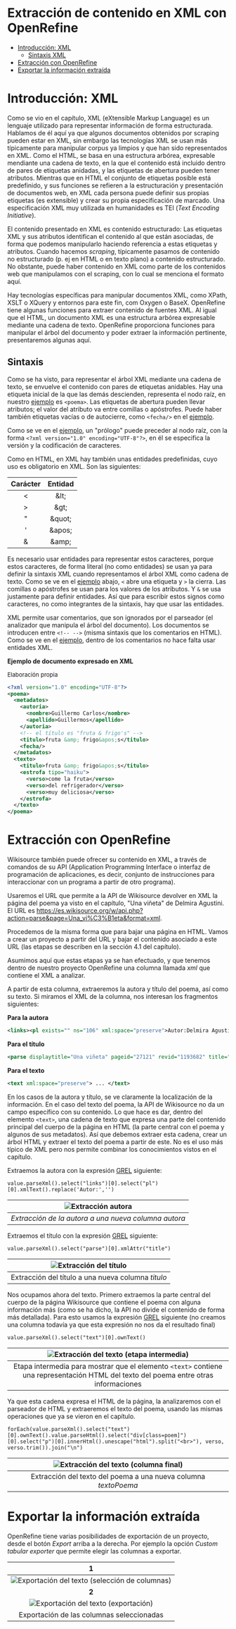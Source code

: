 # Extracción de contenido en XML con OpenRefine

- [Introducción: XML](#s-intro)
  - [Sintaxis XML](#ss-sintaxis)
- [Extracción con OpenRefine](#s-manipular-xml)
- [Exportar la información extraída](#s-guardar)

<a name="s-intro"></a>

# Introducción: XML

Como se vio en el capítulo, XML (eXtensible Markup Language) es un lenguaje utilizado para representar
información de forma estructurada. Hablamos de él aquí ya que algunos documentos obtenidos por scraping pueden estar en XML, sin embargo las tecnologías XML se usan más típicamente para manipular corpus ya limpios y que han sido representados en XML. Como el HTML, se basa en una estructura arbórea, expresable mendiante una cadena de texto, en la que el contenido está incluido dentro de pares de etiquetas anidadas, y las etiquetas de abertura pueden tener atributos. Mientras que en HTML el conjunto de etiquetas posible está predefinido, y sus funciones se refieren a la estructuración y presentación de documentos web, en XML cada persona puede definir sus propias etiquetas (es extensible) y crear su propia especificación de marcado. Una especificación XML muy utilizada en humanidades es TEI (*Text Encoding Initiative*).

El contenido presentado en XML es contenido estructurado: Las etiquetas XML y sus atributos identifican el contenido al que están asociadas, de forma que podemos manipularlo haciendo referencia a estas etiquetas y atributos. Cuando hacemos *scraping*, típicamente pasamos de contenido no estructurado (p. ej en HTML o en texto plano) a contenido estructurado. No obstante, puede haber contenido en XML como parte de los contenidos web que manipulamos con el scraping, con lo cual se menciona el formato aquí.

Hay tecnologías específicas para manipular documentos XML, como XPath, XSLT o XQuery y entornos para este fin, com Oxygen o BaseX. OpenRefine tiene algunas funciones para extraer contenido de fuentes XML. Al igual que el HTML, un documento XML es una estructura arbórea expresable mediante una cadena de texto. OpenRefine proporciona funciones para manipular el árbol del documento y poder extraer la información pertinente, presentaremos algunas aquí.

<a name="ss-sintaxis"></a>

## Sintaxis

Como se ha visto, para representar el árbol XML mediante una cadena de texto, se envuelve el contenido con pares de etiquetas anidables. Hay una etiqueta inicial de la que las demás descienden, representa el nodo raíz, en nuestro [ejemplo](#ejemplo-xml) es `<poema>`. Las etiquetas de abertura pueden llevar atributos; el valor del atributo va entre comillas o apóstrofes. Puede haber también etiquetas vacías o de autocierre, como `<fecha/>` en el [ejemplo](#ejemplo-xml).


Como se ve en el [ejemplo](#ejemplo-xml), un "prólogo" puede preceder al nodo raíz, con la forma `<?xml version="1.0" encoding="UTF-8"?>`, en él se especifica la versión y la codificación de caracteres.

Como en HTML, en XML hay también unas entidades predefinidas, cuyo uso es obligatorio en XML. Son las siguientes:

|Carácter|Entidad|
|:---:|:---:|
|<|&amp;lt;|
|>|&amp;gt;|
|"|&amp;quot;|
|'|&amp;apos;|
|&|&amp;amp;|

Es necesario usar entidades para representar estos caracteres, porque estos caracteres, de forma literal (no como entidades) se usan ya para definir la sintaxis XML cuando representamos el árbol XML como cadena de texto. Como se ve en el [ejemplo](#ejemplo-xml) abajo, `<` abre una etiqueta y `>` la cierra. Las comillas o apóstrofes se usan para los valores de los atributos. Y `&` se usa justamente para definir entidades. Así que para escribir estos signos como caracteres, no como integrantes de la sintaxis, hay que usar las entidades.

XML permite usar comentarios, que son ignorados por el parseador (el analizador que manipula el árbol del documento). Los documentos se introducen entre `<!-- -->` (misma sintaxis que los comentarios en HTML). Como se ve en el [ejemplo](#ejemplo-xml), dentro de los comentarios no hace falta usar entidades XML.


<a name="frag-ejemplo-xml"></a>

**Ejemplo de documento expresado en XML**
<html><span style="font-size:small">Elaboración propia</span></html>

```xml
<?xml version="1.0" encoding="UTF-8"?>
<poema>
  <metadatos>
    <autoria>
      <nombre>Guillermo Carlos</nombre>  
      <apellido>Guillermos</apellido>
    </autoria>
    <!-- el título es "fruta & frigo's" -->  
    <titulo>fruta &amp; frigo&apos;s</titulo>
    <fecha/>  
  </metadatos>
  <texto>
    <titulo>fruta &amp; frigo&apos;s</titulo>
    <estrofa tipo="haiku">
      <verso>come la fruta</verso>
      <verso>del refrigerador</verso>
      <verso>muy deliciosa</verso>
    </estrofa>
  </texto>
</poema>

```

<a name="s-manipular-xml"></a>

# Extracción con OpenRefine

Wikisource también puede ofrecer su contenido en XML, a través de comandos de su API (Application Programming Interface o interfaz de programación de aplicaciones, es decir, conjunto de instrucciones para interaccionar con un programa a partir de otro programa).

Usaremos el URL que permite a la API de Wikisource devolver en XML la página del poema ya visto en el capítulo, "Una viñeta" de Delmira Agustini. El URL es https://es.wikisource.org/w/api.php?action=parse&page=Una_vi%C3%B1eta&format=xml.

Procedemos de la misma forma que para bajar una página en HTML. Vamos a crear un proyecto a partir del URL y bajar el contenido asociado a este URL (las etapas se describen en la sección 4.1 del capítulo).

Asumimos aquí que estas etapas ya se han efectuado, y que tenemos dentro de nuestro proyecto OpenRefine una columna llamada *xml* que contiene el XML a analizar.

A partir de esta columna, extraeremos la autora y título del poema, así como su texto. Si miramos el XML de la columna, nos interesan los fragmentos siguientes:

**Para la autora**

```xml
<links><pl exists="" ns="106" xml:space="preserve">Autor:Delmira Agustini</pl></links>
```

**Para el título**

```xml
<parse displaytitle="Una viñeta" pageid="27121" revid="1193682" title="Una viñeta">
```

**Para el texto**
```xml
<text xml:space="preserve"> ... </text>
```

En los casos de la autora y título, se ve claramente la localización de la información. En el caso del texto del poema, la API de Wikisource no da un campo específico con su contenido. Lo que hace es dar, dentro del elemento `<text>`, una cadena de texto que expresa una parte del contenido principal del cuerpo de la página en HTML (la parte central con el poema y algunos de sus metadatos). Así que debemos extraer esta cadena, crear un árbol HTML y extraer el texto del poema a partir de este. No es el uso más típico de XML pero nos permite combinar los conocimientos vistos en el capítulo.

<a name="sss-metadatos"></a>

Extraemos la autora con la expresión [GREL](https://docs.openrefine.org/manual/grelfunctions) siguiente:

```
value.parseXml().select("links")[0].select("pl")[0].xmlText().replace('Autor:','')
```
<html><!-- Image in table https://stackoverflow.com/a/45191209/16449778 --></html>

| ![Extracción autora](./img/01_xml_02_autora.png) | 
|:--:| 
| *Extracción de la autora a una nueva columna *autora** |


Extraemos el título con la expresión [GREL](https://docs.openrefine.org/manual/grelfunctions) siguiente:

```
value.parseXml().select("parse")[0].xmlAttr("title")
```

| ![Extracción del título](./img/01_xml_03_title.png) | 
|:--:| 
| Extracción del título a una nueva columna *titulo* |

Nos ocupamos ahora del texto. Primero extraemos la parte central del cuerpo de la página Wikisource que contiene el poema con alguna información más (como se ha dicho, la API no divide el contenido de forma más detallada). Para esto usamos la expresión [GREL](https://docs.openrefine.org/manual/grelfunctions) siguiente (no creamos una columna todavía ya que esta expresión no nos da el resultado final)

```
value.parseXml().select("text")[0].ownText()
```

| ![Extracción del texto (etapa intermedia)](./img/01_xml_04_html-text-from-xml.png) | 
|:--:| 
| Etapa intermedia para mostrar que el elemento `<text>` contiene una representación HTML del texto del poema entre otras informaciones |


<!-- %TODO explain .ownText() -->

Ya que esta cadena expresa el HTML de la página, la analizaremos con el parseador de HTML y extraeremos el texto del poema, usando las mismas operaciones que ya se vieron en el capítulo.

```
forEach(value.parseXml().select("text")[0].ownText().value.parseHtml().select("div[class=poem]")[0].select("p")[0].innerHtml().unescape("html").split("<br>"), verso, verso.trim()).join("\n")
```

| ![Extracción del texto (columna final)](./img/01_xml_05_texto-poema.png) | 
|:--:| 
| Extracción del texto del poema a una nueva columna *textoPoema* |

<a name="s-guardar"></a>

# Exportar la información extraída

OpenRefine tiene varias posibilidades de exportación de un proyecto, desde el botón *Export* arriba a la derecha. Por ejemplo la opción *Custom tabular exporter* que permite elegir las columnas a exportar. 

|1|
|:--:|
| ![Exportación del texto (selección de columnas)](./img/01_xml_06_exportacion-1.png) | 
|**2**| 
| ![Exportación del texto (exportación)](./img/01_xml_06_exportacion-2.png) |
| Exportación de las columnas seleccionadas |


<html>
<!--
4.Create new column textoPoema based on column xml by filling 1 rows with grel:forEach(value.parseXml().select("text")[0].ownText().parseHtml().select("div[class=poem]")[0].select("p")[0].innerHtml().unescape("html").split("<br>"), verso, verso.trim()).join("\n")
Create column xml at index 1 by fetching URLs based on column Column 1 using expression grel:value
2.Create new column titulo based on column xml by filling 1 rows with grel:value.parseXml().select("parse")[0].xmlAttr("title")
3.Create new column autora based on column xml by filling 1 rows with grel:value.parseXml().select("links")[0].select("pl")[0].xmlText().replace('Autor:','')
4.Create new column textoPoema based on column xml by filling 1 rows with grel:forEach(value.parseXml().select("text")[0].ownText().parseHtml().select("div[class=poem]")[0].select("p")[0].innerHtml().unescape("html").split("<br>"), verso, verso.trim()).join("\n")

-->
</html>

